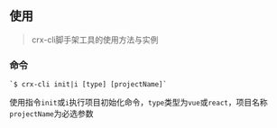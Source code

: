 ## 使用  
> crx-cli脚手架工具的使用方法与实例

### 命令
```
`$ crx-cli init|i [type] [projectName]`
```
使用指令`init`或`i`执行项目初始化命令，`type`类型为`vue`或`react`，项目名称`projectName`为必选参数